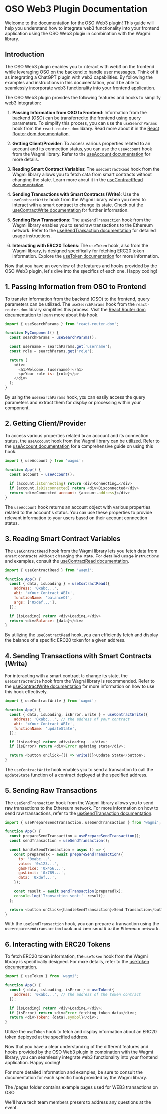 # OSO Web3 Plugin Documentation

Welcome to the documentation for the OSO Web3 plugin! This guide will help you understand how to integrate web3 functionality into your frontend application using the OSO Web3 plugin in combination with the Wagmi library.

## Introduction

The OSO Web3 plugin enables you to interact with web3 on the frontend while leveraging OSO on the backend to handle user messages. Think of it as integrating a ChatGPT plugin with web3 capabilities. By following the examples and instructions in this documentation, you'll be able to seamlessly incorporate web3 functionality into your frontend application.

The OSO Web3 plugin provides the following features and hooks to simplify web3 integration:

1. **Passing Information from OSO to Frontend**: Information from the backend (OSO) can be transferred to the frontend using query parameters. To simplify this process, you can use the `useSearchParams` hook from the `react-router-dom` library. Read more about it in the [React Router dom documentation](https://reactrouter.com/web/api/Hooks/useparams).

2. **Getting Client/Provider**: To access various properties related to an account and its connection status, you can use the `useAccount` hook from the Wagmi library. Refer to the [useAccount documentation](https://wagmi.sh/react/hooks/useAccount) for more details.

3. **Reading Smart Contract Variables**: The `useContractRead` hook from the Wagmi library allows you to fetch data from smart contracts without changing the state. Learn more about it in the [useContractRead documentation](https://wagmi.sh/react/hooks/useContractRead).

4. **Sending Transactions with Smart Contracts (Write)**: Use the `useContractWrite` hook from the Wagmi library when you need to interact with a smart contract to change its state. Check out the [useContractWrite documentation](https://wagmi.sh/react/hooks/useContractWrite) for further information.

5. **Sending Raw Transactions**: The `useSendTransaction` hook from the Wagmi library enables you to send raw transactions to the Ethereum network. Refer to the [useSendTransaction documentation](https://wagmi.sh/react/hooks/useSendTransaction) for detailed usage instructions.

6. **Interacting with ERC20 Tokens**: The `useToken` hook, also from the Wagmi library, is designed specifically for fetching ERC20 token information. Explore the [useToken documentation](https://wagmi.sh/react/hooks/useToken) for more information.

Now that you have an overview of the features and hooks provided by the OSO Web3 plugin, let's dive into the specifics of each one. Happy coding!

## 1. Passing Information from OSO to Frontend

To transfer information from the backend (OSO) to the frontend, query parameters can be utilized. The `useSearchParams` hook from the `react-router-dom` library simplifies this process. Visit the [React Router dom documentation](https://reactrouter.com/web/api/Hooks/useparams) to learn more about this hook.

```javascript
import { useSearchParams } from 'react-router-dom';

function MyComponent() {
  const searchParams = useSearchParams();

  const username = searchParams.get('username');
  const role = searchParams.get('role');

  return (
    <div>
      <h1>Welcome, {username}!</h1>
      <p>Your role is: {role}</p>
    </div>
  );
}
```

By using the `useSearchParams` hook, you can easily access the query parameters and extract them for display or processing within your component.

## 2. Getting Client/Provider

To access various properties related to an account and its connection status, the `useAccount` hook from the Wagmi library can be utilized. Refer to the [useAccount documentation](https://wagmi.sh/react/hooks/useAccount) for a comprehensive guide on using this hook.

```javascript
import { useAccount } from 'wagmi';

function App() {
  const account = useAccount();
  
  if (account.isConnecting) return <div>Connecting…</div>
  if (account.isDisconnected) return <div>Disconnected</div>
  return <div>Connected account: {account.address}</div>
}
```

The `useAccount` hook returns an account object with various properties related to the account's status. You can use these properties to provide relevant information to your users based on their account connection status.

## 3. Reading Smart Contract Variables

The `useContractRead` hook from the Wagmi library lets you fetch data from smart contracts without changing the state. For detailed usage instructions and examples, consult the [useContractRead documentation](https://wagmi.sh/react/hooks/useContractRead).

```javascript
import { useContractRead } from 'wagmi';

function App() {
  const { data, isLoading } = useContractRead({
    address: '0xabc...',
    abi: '<Your Contract ABI>',
    functionName: 'balanceOf',
    args: ['0xdef...'], 
  });

  if (isLoading) return <div>Loading…</div>
  return <div>Balance: {data}</div>
}
```

By utilizing the `useContractRead` hook, you can efficiently fetch and display the balance of a specific ERC20 token for a given address.

## 4. Sending Transactions with Smart Contracts (Write)

For interacting with a smart contract to change its state, the `useContractWrite` hook from the Wagmi library is recommended. Refer to the [useContractWrite documentation](https://wagmi.sh/react/hooks/useContractWrite) for more information on how to use this hook effectively.

```javascript
import { useContractWrite } from 'wagmi';

function App() {
  const { data, isLoading, isError, write } = useContractWrite({
    address: '0xabc...', // the address of your contract
    abi: '<Your Contract ABI>', 
    functionName: 'updateState', 
  });

  if (isLoading) return <div>Loading...</div>;
  if (isError) return <div>Error updating state</div>;

  return <button onClick={() => write()}>Update State</button>;
}
```

The `useContractWrite` hook enables you to send a transaction to call the `updateState` function of a contract deployed at the specified address.

## 5. Sending Raw Transactions

The `useSendTransaction` hook from the Wagmi library allows you to send raw transactions to the Ethereum network. For more information on how to send raw transactions, refer to the [useSendTransaction documentation](https://wagmi.sh/react/hooks/useSendTransaction).

```javascript
import { usePrepareSendTransaction, useSendTransaction } from 'wagmi';

function App() {
  const prepareSendTransaction = usePrepareSendTransaction();
  const sendTransaction = useSendTransaction();

  const handleSendTransaction = async () => {
    const preparedTx = await prepareSendTransaction({
      to: '0xabc...',
      value: '0x123...',
      gasPrice: '0x456...',
      gasLimit: '0x789...',
      data: '0xdef...',
    });

    const result = await sendTransaction(preparedTx);
    console.log('Transaction sent:', result);
  };

  return <button onClick={handleSendTransaction}>Send Transaction</button>;
}
```

With the `useSendTransaction` hook, you can prepare a transaction using the `usePrepareSendTransaction` hook and then send it to the Ethereum network.

## 6. Interacting with ERC20 Tokens

To fetch ERC20 token information, the `useToken` hook from the Wagmi library is specifically designed. For more details, refer to the [useToken documentation](https://wagmi.sh/react/hooks/useToken).

```javascript
import { useToken } from 'wagmi';

function App() {
  const { data, isLoading, isError } = useToken({
    address: '0xabc...', // the address of the token contract
  });

  if (isLoading) return <div>Loading…</div>;
  if (isError) return <div>Error fetching token data</div>;
  return <div>Token: {data?.symbol}</div>;
}
```

Utilize the `useToken` hook to fetch and display information about an ERC20 token deployed at the specified address.

Now that you have a clear understanding of the different features and hooks provided by the OSO Web3 plugin in combination with the Wagmi library, you can seamlessly integrate web3 functionality into your frontend application. Happy coding!

For more detailed information and examples, be sure to consult the documentation for each specific hook provided by the Wagmi library.

The /pages folder contains example pages used for WEB3 transactions on OSO

We'll have tech team members present to address any questions at the event.
